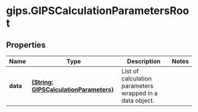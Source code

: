 # gips.GIPSCalculationParametersRoot

## Properties

Name | Type | Description | Notes
------------ | ------------- | ------------- | -------------
**data** | [**{String: GIPSCalculationParameters}**](GIPSCalculationParameters.md) | List of calculation parameters wrapped in a data object. | 


